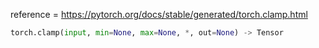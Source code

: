 reference = https://pytorch.org/docs/stable/generated/torch.clamp.html

```python
torch.clamp(input, min=None, max=None, *, out=None) -> Tensor
```

